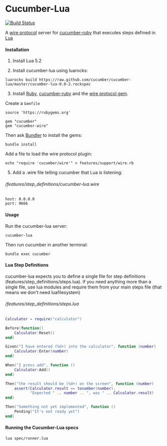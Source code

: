 # Cucumber-Lua
[![Build Status](https://travis-ci.org/cucumber/cucumber-lua.svg?branch=master)](https://travis-ci.org/cucumber/cucumber-lua)

A [wire protocol](https://github.com/cucumber/cucumber-ruby-wire) server for [cucumber-ruby](http://github.com/cucumber/cucumber-ruby) that executes steps defined in [Lua](http://www.lua.org/)

#### Installation

1. Install Lua 5.2

2. Install cucumber-lua using luarocks:

```
luarocks build https://raw.github.com/cucumber/cucumber-lua/master/cucumber-lua-0.0-2.rockspec
```

3. Install [Ruby]([url](https://www.ruby-lang.org/en/documentation/installation/)), [cucumber-ruby]([url](http://github.com/cucumber/cucumber-ruby)) and the [wire protocol gem]([url](https://github.com/cucumber/cucumber-ruby-wire)).

Create a `Gemfile`

```
source 'https://rubygems.org'

gem "cucumber"
gem "cucumber-wire"
```

Then ask [Bundler]([url](https://bundler.io/)) to install the gems:

    bundle install
    
Add a file to load the wire protocol plugin:

    echo "require 'cucumber/wire'" > features/support/wire.rb

5. Add a .wire file telling cucumber that Lua is listening:

###### /features/step_definitions/cucumber-lua.wire

```
host: 0.0.0.0
port: 9666
```

#### Usage

Run the cucumber-lua server:

```
cucumber-lua
```

Then run cucumber in another terminal:

```
bundle exec cucumber
```

#### Lua Step Definitions

cucumber-lua expects you to define a single file for step definitions (features/step_definitions/steps.lua). If you need anything more than a single file, use lua modules and require them from your main steps file (that means we don't need luafilesystem)

###### /features/step_definitions/steps.lua

```Lua
Calculator = require("calculator")

Before(function()
    Calculator:Reset()
end)

Given("I have entered (%d+) into the calculator", function (number)
    Calculator:Enter(number)
end)

When("I press add", function ()
    Calculator:Add()
end)

Then("the result should be (%d+) on the screen", function (number)
    assert(Calculator.result == tonumber(number),
           "Expected " .. number .. ", was " .. Calculator.result)
end)

Then("Something not yet implemented", function ()
    Pending("It's not ready yet")
end)
```

#### Running the Cucumber-Lua specs

```
lua spec/runner.lua
```
